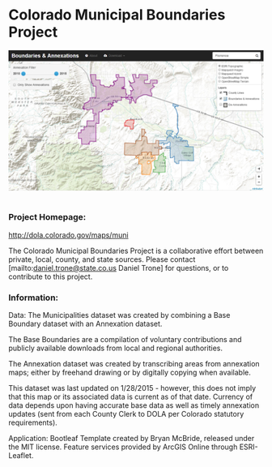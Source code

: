 Colorado Municipal Boundaries Project
========

<img src="assets/img/app.png" /><br /><br />

### Project Homepage:
http://dola.colorado.gov/maps/muni


The Colorado Municipal Boundaries Project is a collaborative effort between private, local, county, and state sources. Please contact [mailto:daniel.trone@state.co.us Daniel Trone] for questions, or to contribute to this project.

### Information:
Data:  The Municipalities dataset was created by combining a Base Boundary dataset with an Annexation dataset.

The Base Boundaries are a compilation of voluntary contributions and publicly available downloads from local and regional authorities.

The Annexation dataset was created by transcribing areas from annexation maps; either by freehand drawing or by digitally copying when available.

This dataset was last updated on 1/28/2015 - however, this does not imply that this map or its associated data is current as of that date. Currency of data depends upon having accurate base data as well as timely annexation updates (sent from each County Clerk to DOLA per Colorado statutory requirements).

Application:  Bootleaf Template created by Bryan McBride, released under the MIT license. Feature services provided by ArcGIS Online through ESRI-Leaflet.
